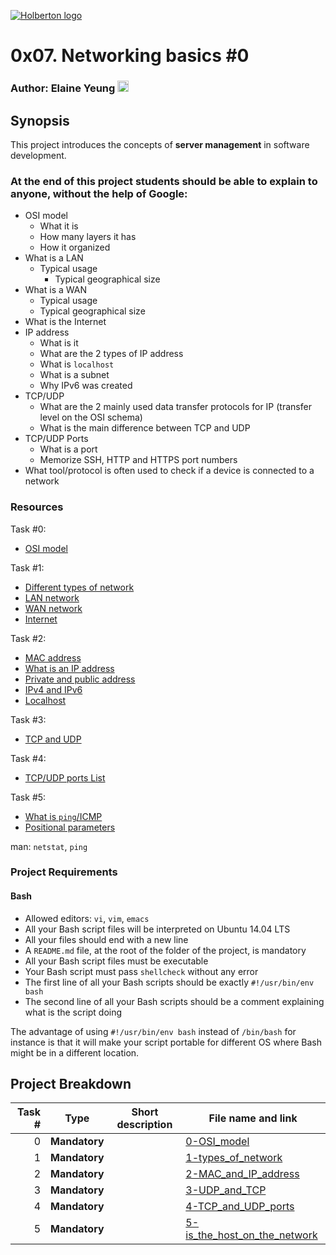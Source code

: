 [![Holberton logo](https://www.holbertonschool.com/assets/holberton-logo-1cc451260ca3cd297def53f2250a9794810667c7ca7b5fa5879a569a457bf16f.png)](https://www.holbertonschool.com/)
# 0x07. Networking basics #0

### Author: Elaine Yeung [<img src="https://user-images.githubusercontent.com/23224088/27935507-4e614b68-6260-11e7-8b20-d0352ef3ff53.png" height="18px"/>](https://twitter.com/egsy) 

## Synopsis
This project introduces the concepts of **server management** in software development.

### At the end of this project students should be able to explain to anyone, **without the help of Google**:
-   OSI model
    -   What it is
	-   How many layers it has
	-   How it organized
-   What is a LAN
	-   Typical usage
		-   Typical geographical size
-   What is a WAN
	-   Typical usage
	-   Typical geographical size
-   What is the Internet
-   IP address
	-   What is it
	-   What are the 2 types of IP address
	-   What is `localhost`
	-   What is a subnet
	-   Why IPv6 was created
-   TCP/UDP
	-   What are the 2 mainly used data transfer protocols for IP (transfer level on the OSI schema)
	-   What is the main difference between TCP and UDP
-   TCP/UDP Ports
	-   What is a port
	-   Memorize SSH, HTTP and HTTPS port numbers
-   What tool/protocol is often used to check if a device is connected to a network


### Resources
Task #0:

-   [OSI model](http://searchnetworking.techtarget.com/definition/OSI)

Task #1:

-   [Different types of network](https://www.lifewire.com/lans-wans-and-other-area-networks-817376)
-   [LAN network](http://searchnetworking.techtarget.com/definition/local-area-network-LAN)
-   [WAN network](http://searchenterprisewan.techtarget.com/definition/WAN)
-   [Internet](https://en.wikipedia.org/wiki/Internet)

Task #2:

-   [MAC address](http://whatismyipaddress.com/mac-address)
-   [What is an IP address](https://www.bleepingcomputer.com/tutorials/ip-addresses-explained/)
-   [Private and public address](https://www.iplocation.net/public-vs-private-ip-address)
-   [IPv4 and IPv6](http://www.webopedia.com/DidYouKnow/Internet/ipv6_ipv4_difference.html)
-   [Localhost](https://en.wikipedia.org/wiki/Localhost)

Task #3:

-   [TCP and UDP](http://www.howtogeek.com/190014/htg-explains-what-is-the-difference-between-tcp-and-udp/)

Task #4:

-   [TCP/UDP ports List](https://en.wikipedia.org/wiki/List_of_TCP_and_UDP_port_numbers)

Task #5:

-   [What is `ping`/ICMP](https://en.wikipedia.org/wiki/Ping_(networking_utility))
-   [Positional parameters](http://wiki.bash-hackers.org/scripting/posparams)

man: `netstat`, `ping`

### Project Requirements
#### Bash 
-   Allowed editors: `vi`, `vim`, `emacs`
-   All your Bash script files will be interpreted on Ubuntu 14.04 LTS
-   All your files should end with a new line
-   A `README.md` file, at the root of the folder of the project, is mandatory
-   All your Bash script files must be executable
-   Your Bash script must pass `shellcheck` without any error
-   The first line of all your Bash scripts should be exactly `#!/usr/bin/env bash`
-   The second line of all your Bash scripts should be a comment explaining what is the script doing

The advantage of using `#!/usr/bin/env bash` instead of `/bin/bash` for instance is that it will make your script portable for different OS where Bash might be in a different location.

## Project Breakdown
Task # | Type | Short description | File name and link |
---: | --- | --- | --- |
0 | **Mandatory** | | [0-OSI_model](./0-OSI_model)
1 | **Mandatory** | | [1-types_of_network](./1-types_of_network)
2 | **Mandatory** | | [2-MAC_and_IP_address](./2-MAC_and_IP_address)
3 | **Mandatory** | | [3-UDP_and_TCP](./3-UDP_and_TCP)
4 | **Mandatory** | | [4-TCP_and_UDP_ports](./4-TCP_and_UDP_ports)
5 | **Mandatory** | | [5-is_the_host_on_the_network](./5-is_the_host_on_the_network)

